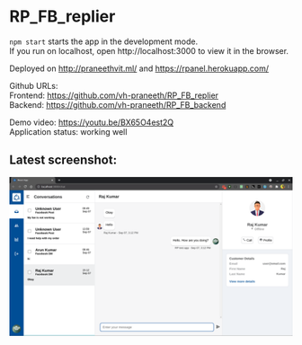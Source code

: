 # RP_FB_replier

`npm start` starts the app in the development mode. \
If you run on localhost, open http://localhost:3000 to view it in the browser.

Deployed on http://praneethvit.ml/
and
https://rpanel.herokuapp.com/

Github URLs: \
   Frontend: https://github.com/vh-praneeth/RP_FB_replier \
   Backend: https://github.com/vh-praneeth/RP_FB_backend

Demo video: https://youtu.be/BX65O4est2Q \
Application status: working well

## Latest screenshot: 

![Screenshot](Screenshot.png)
